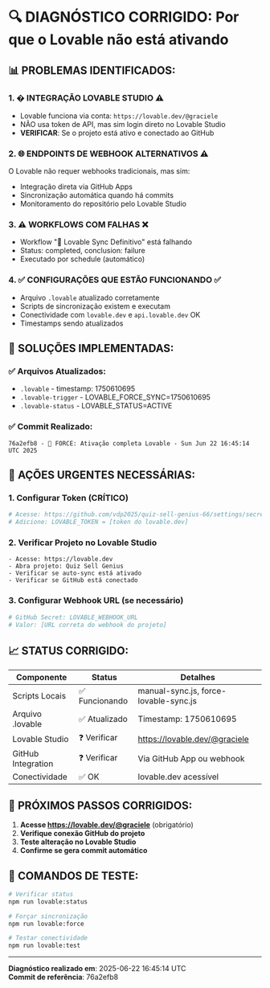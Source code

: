 # 🔍 DIAGNÓSTICO CORRIGIDO: Por que o Lovable não está ativando

## 📊 PROBLEMAS IDENTIFICADOS:

### 1. **� INTEGRAÇÃO LOVABLE STUDIO** ⚠️

- Lovable funciona via conta: `https://lovable.dev/@graciele`
- NÃO usa token de API, mas sim login direto no Lovable Studio
- **VERIFICAR**: Se o projeto está ativo e conectado ao GitHub

### 2. **🌐 ENDPOINTS DE WEBHOOK ALTERNATIVOS** ⚠️

O Lovable não requer webhooks tradicionais, mas sim:
- Integração direta via GitHub Apps
- Sincronização automática quando há commits
- Monitoramento do repositório pelo Lovable Studio

### 3. **⚠️ WORKFLOWS COM FALHAS** ❌

- Workflow "🔄 Lovable Sync Definitivo" está falhando
- Status: completed, conclusion: failure
- Executado por schedule (automático)

### 4. **✅ CONFIGURAÇÕES QUE ESTÃO FUNCIONANDO** ✅

- Arquivo `.lovable` atualizado corretamente
- Scripts de sincronização existem e executam
- Conectividade com `lovable.dev` e `api.lovable.dev` OK
- Timestamps sendo atualizados

## 🔧 SOLUÇÕES IMPLEMENTADAS:

### ✅ Arquivos Atualizados:

- `.lovable` - timestamp: 1750610695
- `.lovable-trigger` - LOVABLE_FORCE_SYNC=1750610695
- `.lovable-status` - LOVABLE_STATUS=ACTIVE

### ✅ Commit Realizado:

```
76a2efb8 - 🔄 FORCE: Ativação completa Lovable - Sun Jun 22 16:45:14 UTC 2025
```

## 🚨 AÇÕES URGENTES NECESSÁRIAS:

### 1. **Configurar Token (CRÍTICO)**

```bash
# Acesse: https://github.com/vdp2025/quiz-sell-genius-66/settings/secrets/actions
# Adicione: LOVABLE_TOKEN = [token do lovable.dev]
```

### 2. **Verificar Projeto no Lovable Studio**

```
- Acesse: https://lovable.dev
- Abra projeto: Quiz Sell Genius
- Verificar se auto-sync está ativado
- Verificar se GitHub está conectado
```

### 3. **Configurar Webhook URL (se necessário)**

```bash
# GitHub Secret: LOVABLE_WEBHOOK_URL
# Valor: [URL correta do webhook do projeto]
```

## 📈 STATUS CORRIGIDO:

| Componente | Status | Detalhes |
|------------|---------|----------|
| Scripts Locais | ✅ Funcionando | manual-sync.js, force-lovable-sync.js |
| Arquivo .lovable | ✅ Atualizado | Timestamp: 1750610695 |
| Lovable Studio | ❓ Verificar | https://lovable.dev/@graciele |
| GitHub Integration | ❓ Verificar | Via GitHub App ou webhook |
| Conectividade | ✅ OK | lovable.dev acessível |

## 🎯 PRÓXIMOS PASSOS CORRIGIDOS:

1. **Acesse https://lovable.dev/@graciele** (obrigatório)
2. **Verifique conexão GitHub do projeto**
3. **Teste alteração no Lovable Studio**
4. **Confirme se gera commit automático**

## 📝 COMANDOS DE TESTE:

```bash
# Verificar status
npm run lovable:status

# Forçar sincronização
npm run lovable:force

# Testar conectividade
npm run lovable:test
```

---

**Diagnóstico realizado em**: 2025-06-22 16:45:14 UTC  
**Commit de referência**: 76a2efb8
